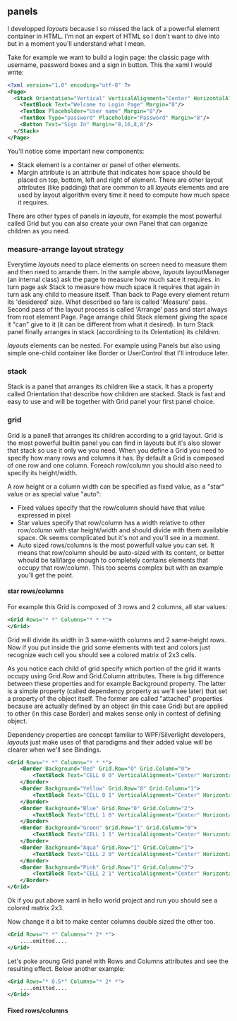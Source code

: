## panels

I developped *layouts* because I so missed the lack of a powerful element container in HTML. I'm not an expert of HTML so I don't want to dive into but in a moment you'll understand what I mean.

Take for example we want to build a login page: the classic page with username, password boxes and a sign in button.
This the xaml I would write:
```xml
<?xml version="1.0" encoding="utf-8" ?>
<Page>
  <Stack Orientation="Vertical" VerticalAlignment="Center" HorizontalAlignment="Center">
    <TextBlock Text="Welcome to Login Page" Margin="8"/>
    <TextBox Placeholder="User name" Margin="8"/>
    <TextBox Type="password" Placeholder="Password" Margin="8"/>
    <Button Text="Sign In" Margin="8,16,8,8"/>
  </Stack>
</Page>
```
You'll notice some important new components:
* Stack element is a container or panel of other elements. 
* Margin attribute is an attribute that indicates how space should be placed on top, bottom, left and right of element. There are other layout attributes (like padding) that are common to all *layouts* elements and are used by layout algorithm every time it need to compute how much space it requires.

There are other types of panels in *layouts*, for example the most powerful called Grid but you can also create your own Panel that can organize children as you need.

### measure-arrange layout strategy
Everytime *layouts* need to place elements on screen need to measure them and then need to arrande them. In the sample above, *layouts* layoutManager (an internal class) ask the page to measure how much sace it requires. in turn page ask Stack to measure how much space it requires that again in turn ask any child to measure itself. Than back to Page every element return its 'desidered' size. What described so fare is called 'Measure' pass. Second pass of the layout process is called 'Arrange' pass and start always from root element Page. Page arrange child Stack element giving the space it "can" give to it (it can be different from what it desired). In turn Stack panel finally arranges in stack (accordining to its Orientation) its children.

*layouts* elements can be nested. For example using Panels but also using simple one-child container like Border or UserControl that I'll introduce later.

### stack
Stack is a panel that arranges its children like a stack. It has a property called Orientation that describe how children are stacked. Stack is fast and easy to use and will be together with Grid panel your first panel choice.

### grid
Grid is a panell that arranges its children according to a grid layout. Grid is the most powerful builtin panel you can find in layouts but it's also slower that stack so use it only we you need. When you define a Grid you need to specify how many rows and columns it has. By default a Grid is composed of one row and one column. Foreach row/column you should also need to specify its height/width.

A row height or a column width can be specified as fixed value, as a "star" value or as special value "auto":

- Fixed values specify that the row/column should have that value expressed in pixel
- Star values specify that row/column has a width relative to other row/column with star height/width and should divide with them available space. Ok seems complicated but it's not and you'll see in a moment.
- Auto sized rows/columns is the most powerfull value you can set. It means that row/column should be auto-sized with its content, or better whould be tall/large enough to completely contains elements that occupy that row/column. This too seems complex but with an example you'll get the point.

#### star rows/columns
For example this Grid is composed of 3 rows and 2 columns, all star values:
```xml
<Grid Rows="* *" Columns="* * *">
</Grid>
```
Grid will divide its width in 3 same-width columns and 2 same-height rows. Now if you put inside the grid some elements with text and colors just recognize each cell you should see a colored matrix of 2x3 cells. 

As you notice each child of grid specify which portion of the grid it wants occupy using Grid.Row and Grid.Column attributes. There is big difference between these properties and for example Background property. The latter is a simple property (called dependency property as we'll see later) that set a property of the object itself. The former are called "attached" properties because are actually defined by an object (in this case Grid) but are applied to other (in this case Border) and makes sense only in contest of defining object.

Dependency properties are concept familiar to WPF/Silverlight developers, *layouts* just make uses of that paradigms and their added value will be clearer when we'll see Bindings.
```xml
<Grid Rows="* *" Columns="* * *">
    <Border Background="Red" Grid.Row="0" Grid.Column="0">
        <TextBlock Text="CELL 0 0" VerticalAlignment="Center" HorizontalAlignment="Center"/>
    </Border>
    <Border Background="Yellow" Grid.Row="0" Grid.Column="1">
        <TextBlock Text="CELL 0 1" VerticalAlignment="Center" HorizontalAlignment="Center"/>
    </Border>
    <Border Background="Blue" Grid.Row="0" Grid.Column="2">
        <TextBlock Text="CELL 1 0" VerticalAlignment="Center" HorizontalAlignment="Center"/>
    </Border>
    <Border Background="Green" Grid.Row="1" Grid.Column="0">
        <TextBlock Text="CELL 1 1" VerticalAlignment="Center" HorizontalAlignment="Center"/>
    </Border>
    <Border Background="Aqua" Grid.Row="1" Grid.Column="1">
        <TextBlock Text="CELL 2 0" VerticalAlignment="Center" HorizontalAlignment="Center"/>
    </Border>
    <Border Background="Pink" Grid.Row="1" Grid.Column="2">
        <TextBlock Text="CELL 2 1" VerticalAlignment="Center" HorizontalAlignment="Center"/>
    </Border>
</Grid>
```
Ok if you put above xaml in hello world project and run you should see a colored matrix 2x3.

Now change it a bit to make center columns double sized the other too.
```xml
<Grid Rows="* *" Columns="* 2* *">
    ....omitted....
</Grid>
```
Let's poke aroung Grid panel with Rows and Columns attributes and see the resulting effect. Below another example:
```xml
<Grid Rows="* 0.5*" Columns="* 2* *">
    ....omitted....
</Grid>
```

#### Fixed rows/columns

